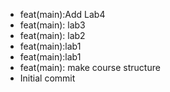 - feat(main):Add Lab4
- feat(main): lab3
- feat(main): lab2
- feat(main):lab1
- feat(main):lab1
- feat(main): make course structure
- Initial commit
